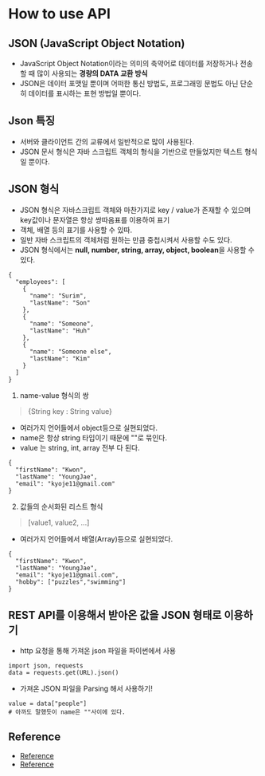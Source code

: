 # How to use API

## JSON (JavaScript Object Notation)
- JavaScript Object Notation이라는 의미의 축약어로 데이터를 저장하거나 전송할 때 많이 사용되는 **경량의 DATA 교환 방식**
- JSON은 데이터 포맷일 뿐이며 어떠한 통신 방법도, 프로그래밍 문법도 아닌 단순히 데이터를 표시하는 표현 방법일 뿐이다.

## Json 특징
- 서버와 클라이언트 간의 교류에서 일반적으로 많이 사용된다.
- JSON 문서 형식은 자바 스크립트 객체의 형식을 기반으로 만들었지만 텍스트 형식일 뿐이다.

## JSON 형식
- JSON 형식은 자바스크립트 객체와 마찬가지로 key / value가 존재할 수 있으며 key값이나 문자열은 항상 쌍따옴표를 이용하여 표기
- 객체, 배열 등의 표기를 사용할 수 있따.
- 일반 자바 스크립트의 객체처럼 원하는 만큼 중첩시켜서 사용할 수도 있다.
- JSON 형식에서는 **null, number, string, array, object, boolean**을 사용할 수 있다.
```
{
  "employees": [
    {
      "name": "Surim",
      "lastName": "Son"
    },
    {
      "name": "Someone",
      "lastName": "Huh"
    },
    {
      "name": "Someone else",
      "lastName": "Kim"
    } 
  ]
}
```
1. name-value 형식의 쌍
> {String key : String value}
- 여러가지 언어들에서 object등으로 실현되었다.
- name은 항상 string 타입이기 때문에 ""로 묶인다.
- value 는 string, int, array 전부 다 된다.
```
{
  "firstName": "Kwon",
  "lastName": "YoungJae",
  "email": "kyoje11@gmail.com"
}
```
2. 값들의 순서화된 리스트 형식
> \[value1, value2, ...]
- 여러가지 언어들에서 배열(Array)등으로 실현되었다.
```
{
  "firstName": "Kwon",
  "lastName": "YoungJae",
  "email": "kyoje11@gmail.com",
  "hobby": ["puzzles","swimming"]
}
```

## REST API를 이용해서 받아온 값을 JSON 형태로 이용하기
- http 요청을 통해 가져온 json 파일을 파이썬에서 사용
```
import json, requests
data = requests.get(URL).json()
```
- 가져온 JSON 파일을 Parsing 해서 사용하기!
```
value = data["people"]
# 아까도 말했듯이 name은 ""사이에 있다.
```


## Reference
- [Reference](https://qgqg264.tistory.com/49)
- [Reference](https://velog.io/@surim014/JSON%EC%9D%B4%EB%9E%80-%EB%AC%B4%EC%97%87%EC%9D%B8%EA%B0%80)
